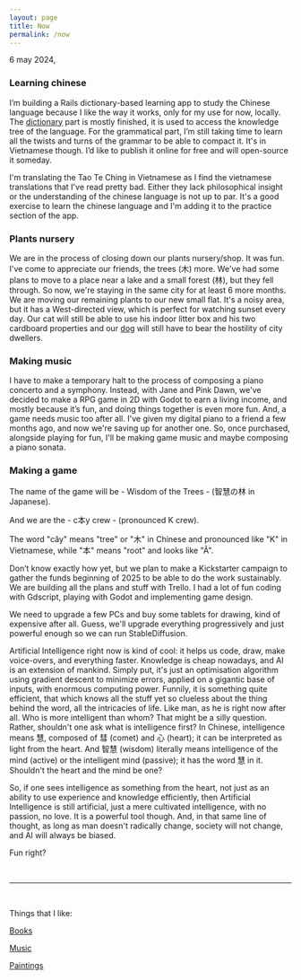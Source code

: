 ```yaml
---
layout: page
title: Now
permalink: /now
---
```


6 may 2024,

### Learning chinese

I’m building a Rails dictionary-based learning app to study the Chinese language because I like the way it works,
only for my use for now, locally.
The [dictionary](/files/dictionary.png) part is mostly finished, it is used to access the knowledge tree of the language.
For the grammatical part, I’m still taking time to learn all the twists and turns of the grammar to be able to compact it.
It's in Vietnamese though. I’d like to publish it online for free and will open-source it someday.

I'm translating the Tao Te Ching in Vietnamese as I find the vietnamese translations that I've read pretty bad.
Either they lack philosophical insight or the understanding of the chinese language is not up to par.
It's a good exercise to learn the chinese language and I'm adding it to the practice section of the app.

### Plants nursery

We are in the process of closing down our plants nursery/shop. 
It was fun. I've come to appreciate our friends, the trees (木) more.
We've had some plans to move to a place near a lake and a small forest (林), but they fell through.
So now, we're staying in the same city for at least 6 more months.
We are moving our remaining plants to our new small flat. It's a noisy area, but it has a West-directed view, which is perfect for watching sunset every day. 
Our cat will still be able to use his indoor litter box and his two cardboard properties and our [dog](/files/painting_dog.jpg) will still have to bear the hostility of city dwellers.

### Making music

I have to make a temporary halt to the process of composing a piano concerto and a symphony. Instead, with Jane and Pink Dawn, we've decided to make a RPG game in 2D with Godot to earn a living income, and mostly because it’s fun, and doing things together is even more fun. And, a game needs music too after all. I've given my digital piano to a friend a few months ago, and now we're saving up for another one. So, once purchased, alongside playing for fun, I'll be making game music and maybe composing a piano sonata.

### Making a game

The name of the game will be - Wisdom of the Trees - (智慧の林 in Japanese).

And we are the - c本y crew - (pronounced K crew).

The word "cây" means "tree" or "木" in Chinese and pronounced like "K" in Vietnamese, while "本" means "root" and looks like "Â".

Don’t know exactly how yet, but we plan to make a Kickstarter campaign to gather the funds beginning of 2025 to be able to do the work sustainably.
We are building all the plans and stuff with Trello. I had a lot of fun coding with Gdscript, playing with Godot and implementing game design.

We need to upgrade a few PCs and buy some tablets for drawing, kind of expensive after all.
Guess, we'll upgrade everything progressively and just powerful enough so we can run StableDiffusion.

Artificial Intelligence right now is kind of cool: it helps us code, draw, make voice-overs, and everything faster.
Knowledge is cheap nowadays, and AI is an extension of mankind. Simply put, it's just an optimisation algorithm using gradient descent to minimize errors, applied on a gigantic base of inputs, with enormous computing power. Funnily, it is something quite efficient, that which knows all the stuff yet so clueless about the thing behind the word, all the intricacies of life. Like man, as he is right now after all. Who is more intelligent than whom? That might be a silly question. Rather, shouldn't one ask what is intelligence first? In Chinese, intelligence means 慧, composed of 彗 (comet) and 心 (heart); it can be interpreted as light from the heart. And 智慧 (wisdom) literally means intelligence of the mind (active) or the intelligent mind (passive); it has the word 慧 in it. Shouldn't the heart and the mind be one?

So, if one sees intelligence as something from the heart, not just as an ability to use experience and knowledge efficiently, then Artificial Intelligence is still artificial, just a mere cultivated intelligence, with no passion, no love. It is a powerful tool though. And, in that same line of thought, as long as man doesn't radically change, society will not change, and AI will always be biased.

Fun right?

<br>
<hr>
<br>

Things that I like:

[Books](/books)

[Music](/music)

[Paintings](/paintings)

<br>
<br>